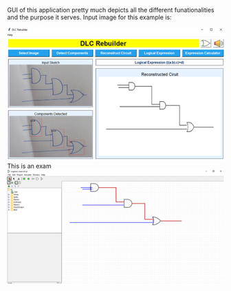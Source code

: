GUI of this application pretty much depicts all the different funationalities and the purpose it serves. Input image for this example is:
![]()

![](gui.png)
This is an exam
![](circuit_logisim.png)

